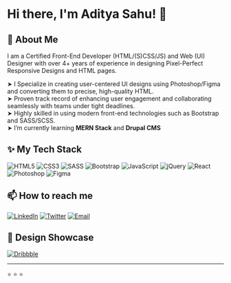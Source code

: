 # Hi there, I'm Aditya Sahu! 👋

## 🚀 About Me

I am a Certified Front-End Developer (HTML/(S)CSS/JS) and Web (UI) Designer with over 4+ years of experience in designing Pixel-Perfect Responsive Designs and HTML pages.

➤ I Specialize in creating user-centered UI designs using Photoshop/Figma and converting them to precise, high-quality HTML. <br>
➤ Proven track record of enhancing user engagement and collaborating seamlessly with teams under tight deadlines. <br>
➤ Highly skilled in using modern front-end technologies such as Bootstrap and SASS/SCSS. <br>
➤ I’m currently learning **MERN Stack** and **Drupal CMS** <br>

## ✨ My Tech Stack

![HTML5](https://img.shields.io/badge/html5-%23E34F26.svg?style=for-the-badge&logo=html5&logoColor=white)
![CSS3](https://img.shields.io/badge/css3-%231572B6.svg?style=for-the-badge&logo=css3&logoColor=white)
![SASS](https://img.shields.io/badge/Sass-%23CC6699.svg?style=for-the-badge&logo=sass&logoColor=white)
![Bootstrap](https://img.shields.io/badge/Bootstrap-%23712CF9.svg?style=for-the-badge&logo=bootstrap&logoColor=white)
![JavaScript](https://img.shields.io/badge/javascript-%23323330.svg?style=for-the-badge&logo=javascript&logoColor=%23F7DF1E)
![jQuery](https://img.shields.io/badge/jquery-%230769AD.svg?style=for-the-badge&logo=jquery&logoColor=white)
![React](https://img.shields.io/badge/react-%2320232a.svg?style=for-the-badge&logo=react&logoColor=%2361DAFB)
![Photoshop](https://img.shields.io/badge/Adobe%20Photoshop-%2331A8FF.svg?style=for-the-badge&logo=adobephotoshop&logoColor=white)
![Figma](https://img.shields.io/badge/figma-white.svg?style=for-the-badge&logo=figma&logoColor=%23231A8FF)


## 📫 How to reach me

[![LinkedIn](https://img.shields.io/badge/-LinkedIn-blue?style=for-the-badge&logo=linkedin&logoColor=white)](https://www.linkedin.com/in/imadityasahu)
[![Twitter](https://img.shields.io/badge/Twitter-%231DA1F2.svg?style=for-the-badge&logo=twitter&logoColor=white)](https://twitter.com/meAdityaSahu)
[![Email](https://img.shields.io/badge/Email-D14836?style=for-the-badge&logo=gmail&logoColor=white)](mailto:aditya.webartist@gmail.com)


## 🎨 Design Showcase

[![Dribbble](https://img.shields.io/badge/Dribbble-%23EA4C89.svg?style=for-the-badge&logo=dribbble&logoColor=white)](https://dribbble.com/adityasahu)

---

⭐️ ⭐️ ⭐️ 
